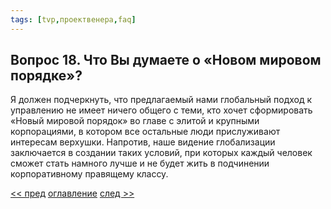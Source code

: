 ```yaml
---
tags: [tvp,проектвенера,faq]
---
```

## Вопрос 18. Что Вы думаете о «Новом мировом порядке»?

Я должен подчеркнуть, что предлагаемый нами глобальный подход к управлению не имеет ничего общего с теми, кто хочет сформировать «Новый мировой порядок» во главе с элитой и крупными корпорациями, в котором все остальные люди прислуживают интересам верхушки. Напротив, наше видение глобализации заключается в создании таких условий, при которых каждый человек сможет стать намного лучше и не будет жить в подчинении корпоративному правящему классу.

[<< пред](Вопрос%2017.%20Как%20бы%20Вы%20прокомментировали%20недавний%20экономический%20кризис%20Станет%20ли%20он%20уроком%20сегодняшнему%20обществу.md) [оглавление](FAQ%20%D0%BF%D0%BE%20%D0%BF%D1%80%D0%BE%D0%B5%D0%BA%D1%82%D1%83%20%C2%AB%D0%92%D0%B5%D0%BD%D0%B5%D1%80%D0%B0%C2%BB.md) [след >>](Вопрос%2019.%20Нельзя%20просто%20отстроить%20первый%20город%20и%20ожидать,%20что%20люди%20будут%20считаться%20с%20ним..md)